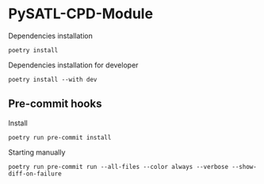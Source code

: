 # PySATL-CPD-Module

Dependencies installation

```shell
poetry install
```

Dependencies installation for developer

```shell
poetry install --with dev
```
## Pre-commit hooks

Install

```shell
poetry run pre-commit install
```

Starting manually
```shell
poetry run pre-commit run --all-files --color always --verbose --show-diff-on-failure
```
